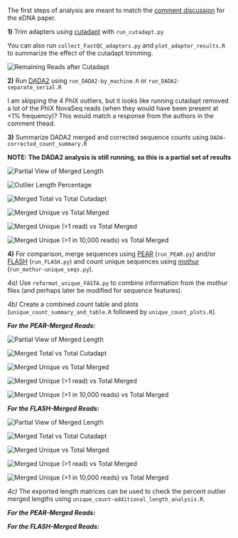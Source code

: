 The first steps of analysis are meant to match the [comment discussion](https://www.nature.com/articles/s41598-019-42455-9#article-comments) for the eDNA paper.

**1)** Trim adapters using [cutadapt](https://cutadapt.readthedocs.io/en/stable/) with `run_cutadapt.py`

You can also run `collect_FastQC_adapters.py` and `plot_adapter_results.R` to summarize the effect of the cutadapt trimming.

![Remaining Reads after Cutadapt](Cutadapt-filtered_read_counts-with_sequencer.png "Read Counts by Sequencer")

**2)** Run [DADA2](https://benjjneb.github.io/dada2/tutorial.html) using `run_DADA2-by_machine.R` or `run_DADA2-separate_serial.R`

I am skipping the 4 PhiX outliers, but it looks like running cutadapt removed a lot of the PhiX NovaSeq reads (when they would have been present at <1% frequency)?  This would match a response from the authors in the comment thead.

**3)** Summarize DADA2 merged and corrected sequence counts using `DADA-corrected_count_summary.R`

**NOTE: The DADA2 analysis is still running, so this is a partial set of results**

![Partial View of Merged Length](DADA2_processed_read_length_distribution.png "Partial View of Merged Length")

![Outlier Length Percentage](DADA2-merged-and-corrected_outlier_length_percentage.png "Outlier Length Percentage")

![Merged Total vs Total Cutadapt](DADA2-merged-and-corrected_total_merged_versus_total_cutadapt.png "Merged Total vs Total Cutadapt")

![Merged Unique vs Total Merged](DADA2-merged-and-corrected_unique_merged_versus_total_merged.png "Merged Unique vs Total Merged")

![Merged Unique (>1 read) vs Total Merged](DADA2-merged-and-corrected_unique_merged_multi-read_versus_total_merged.png "Merged Unique (>1 read) vs Total Merged")

![Merged Unique (>1 in 10,000 reads) vs Total Merged](DADA2-merged-and-corrected_unique_merged_per10k_versus_total_merged.png "Merged Unique (>1 in 10,000 reads) vs Total Merged")

**4)** For comparison, merge sequences using [PEAR](https://cme.h-its.org/exelixis/web/software/pear/) (`run_PEAR.py`) and/or [FLASH](https://ccb.jhu.edu/software/FLASH/) (`run_FLASH.py`) and count unique sequences using [mothur](https://mothur.org/) (`run_mothur-unique_seqs.py`).

*4a)* Use `reformat_unique_FASTA.py` to combine information from the mothur files (and perhaps later be modified for sequence features).

*4b)* Create a combined count table and plots (`unique_count_summary_and_table.R` followed by `unique_count_plots.R`).

***For the PEAR-Merged Reads:***

![Partial View of Merged Length](PEAR_merged_read_length_distribution.png "Partial View of Merged Length")

![Merged Total vs Total Cutadapt](PEAR_merged_total_merged_versus_total_cutadapt.png "Merged Total vs Total Cutadapt")

![Merged Unique vs Total Merged](PEAR_merged_unique_merged_versus_total_merged.png "Merged Unique vs Total Merged")

![Merged Unique (>1 read) vs Total Merged](PEAR_merged_unique_merged_multi-read_versus_total_merged.png "Merged Unique (>1 read) vs Total Merged")

![Merged Unique (>1 in 10,000 reads) vs Total Merged](PEAR_merged_unique_merged_per10k_versus_total_merged.png "Merged Unique (>1 in 10,000 reads) vs Total Merged")


***For the FLASH-Merged Reads:***

![Partial View of Merged Length](FLASH_merged_read_length_distribution.png "Partial View of Merged Length")

![Merged Total vs Total Cutadapt](FLASH_merged_total_merged_versus_total_cutadapt.png "Merged Total vs Total Cutadapt")

![Merged Unique vs Total Merged](FLASH_merged_unique_merged_versus_total_merged.png "Merged Unique vs Total Merged")

![Merged Unique (>1 read) vs Total Merged](FLASH_merged_unique_merged_multi-read_versus_total_merged.png "Merged Unique (>1 read) vs Total Merged")

![Merged Unique (>1 in 10,000 reads) vs Total Merged](FLASH_merged_unique_merged_per10k_versus_total_merged.png "Merged Unique (>1 in 10,000 reads) vs Total Merged")

*4c)* The exported length matrices can be used to check the percent outlier merged lengths using `unique_count-additional_length_analysis.R`.

***For the PEAR-Merged Reads:***


***For the FLASH-Merged Reads:***

